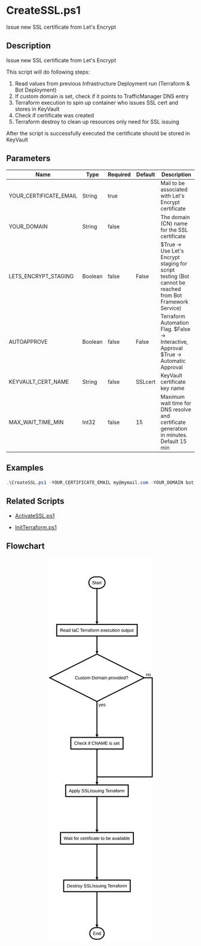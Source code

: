 # CreateSSL.ps1

Issue new SSL certificate from Let's Encrypt

## Description

Issue new SSL certificate from Let's Encrypt

This script will do following steps:

1. Read values from previous Infrastructure Deployment run (Terraform & Bot Deployment) 
2. If custom domain is set, check if it points to TrafficManager DNS entry
3. Terraform execution to spin up container who issues SSL cert and stores in KeyVault
4. Check if certificate was created
5. Terraform destroy to clean up resources only need for SSL issuing

After the script is successfully executed the certificate should be stored in KeyVault

## Parameters

| Name | Type | Required | Default | Description |
| - | - | - | - | - |
| YOUR_CERTIFICATE_EMAIL | String | true |  | Mail to be associated with Let's Encrypt certificate |
| YOUR_DOMAIN | String | false |  | The domain (CN) name for the SSL certificate |
| LETS_ENCRYPT_STAGING | Boolean | false | False | $True -> Use Let's Encrypt staging for script testing (Bot cannot be reached from Bot Framework Service)  |
| AUTOAPPROVE | Boolean | false | False | Terraform Automation Flag. $False -> Interactive, Approval $True -> Automatic Approval |
| KEYVAULT_CERT_NAME | String | false | SSLcert | KeyVault certificate key name |
| MAX_WAIT_TIME_MIN | Int32 | false | 15 | Maximum wait time for DNS resolve and certificate generation in minutes. Default 15 min |

## Examples

```powershell
.\CreateSSL.ps1 -YOUR_CERTIFICATE_EMAIL my@mymail.com -YOUR_DOMAIN bot.mydomain.com -LETS_ENCRYPT_STAGING $False -AUTOAPPROVE $True

```


## Related Scripts
- [ActivateSSL.ps1](ActivateSSL.md)

- [InitTerraform.ps1](InitTerraform.md)


## Flowchart

<div align='center'>

![Flowchart for CreateSSL.ps1](../flowchart/CreateSSL.flowchart.svg)
</div>
